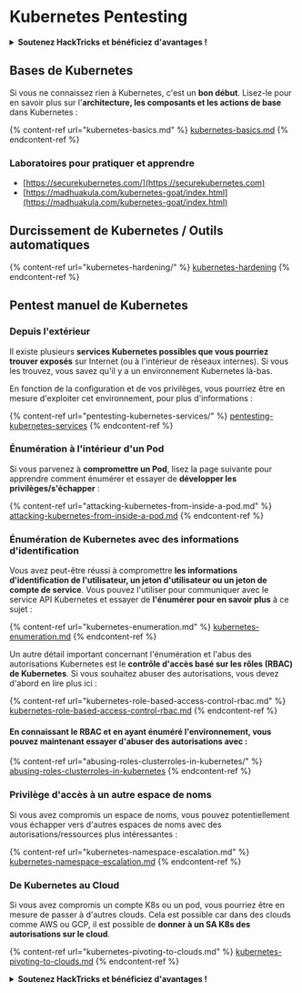 # Kubernetes Pentesting

<details>

<summary><strong>Soutenez HackTricks et bénéficiez d'avantages !</strong></summary>

* Si vous souhaitez voir votre **entreprise annoncée dans HackTricks** ou si vous souhaitez accéder à la **dernière version de PEASS ou télécharger HackTricks en PDF**, consultez les [**PLANS D'ABONNEMENT**](https://github.com/sponsors/carlospolop) !
* Obtenez le [**swag officiel PEASS & HackTricks**](https://peass.creator-spring.com)
* Découvrez [**The PEASS Family**](https://opensea.io/collection/the-peass-family), notre collection exclusive de [**NFTs**](https://opensea.io/collection/the-peass-family)
* **Rejoignez le** 💬 [**groupe Discord**](https://discord.gg/hRep4RUj7f) ou le [**groupe Telegram**](https://t.me/peass) ou **suivez** moi sur **Twitter** 🐦 [**@carlospolopm**](https://twitter.com/carlospolopm)**.**
* **Partagez vos astuces de piratage en soumettant des PR aux** référentiels [**HackTricks**](https://github.com/carlospolop/hacktricks) et [**HackTricks Cloud**](https://github.com/carlospolop/hacktricks-cloud) github.

</details>

## Bases de Kubernetes

Si vous ne connaissez rien à Kubernetes, c'est un **bon début**. Lisez-le pour en savoir plus sur l'**architecture, les composants et les actions de base** dans Kubernetes :

{% content-ref url="kubernetes-basics.md" %}
[kubernetes-basics.md](kubernetes-basics.md)
{% endcontent-ref %}

### Laboratoires pour pratiquer et apprendre

* [https://securekubernetes.com/](https://securekubernetes.com)
* [https://madhuakula.com/kubernetes-goat/index.html](https://madhuakula.com/kubernetes-goat/index.html)

## Durcissement de Kubernetes / Outils automatiques

{% content-ref url="kubernetes-hardening/" %}
[kubernetes-hardening](kubernetes-hardening/)
{% endcontent-ref %}

## Pentest manuel de Kubernetes

### Depuis l'extérieur

Il existe plusieurs **services Kubernetes possibles que vous pourriez trouver exposés** sur Internet (ou à l'intérieur de réseaux internes). Si vous les trouvez, vous savez qu'il y a un environnement Kubernetes là-bas.

En fonction de la configuration et de vos privilèges, vous pourriez être en mesure d'exploiter cet environnement, pour plus d'informations :

{% content-ref url="pentesting-kubernetes-services/" %}
[pentesting-kubernetes-services](pentesting-kubernetes-services/)
{% endcontent-ref %}

### Énumération à l'intérieur d'un Pod

Si vous parvenez à **compromettre un Pod**, lisez la page suivante pour apprendre comment énumérer et essayer de **développer les privilèges/s'échapper** :

{% content-ref url="attacking-kubernetes-from-inside-a-pod.md" %}
[attacking-kubernetes-from-inside-a-pod.md](attacking-kubernetes-from-inside-a-pod.md)
{% endcontent-ref %}

### Énumération de Kubernetes avec des informations d'identification

Vous avez peut-être réussi à compromettre **les informations d'identification de l'utilisateur, un jeton d'utilisateur ou un jeton de compte de service**. Vous pouvez l'utiliser pour communiquer avec le service API Kubernetes et essayer de **l'énumérer pour en savoir plus** à ce sujet :

{% content-ref url="kubernetes-enumeration.md" %}
[kubernetes-enumeration.md](kubernetes-enumeration.md)
{% endcontent-ref %}

Un autre détail important concernant l'énumération et l'abus des autorisations Kubernetes est le **contrôle d'accès basé sur les rôles (RBAC) de Kubernetes**. Si vous souhaitez abuser des autorisations, vous devez d'abord en lire plus ici :

{% content-ref url="kubernetes-role-based-access-control-rbac.md" %}
[kubernetes-role-based-access-control-rbac.md](kubernetes-role-based-access-control-rbac.md)
{% endcontent-ref %}

#### En connaissant le RBAC et en ayant énuméré l'environnement, vous pouvez maintenant essayer d'abuser des autorisations avec :

{% content-ref url="abusing-roles-clusterroles-in-kubernetes/" %}
[abusing-roles-clusterroles-in-kubernetes](abusing-roles-clusterroles-in-kubernetes/)
{% endcontent-ref %}

### Privilège d'accès à un autre espace de noms

Si vous avez compromis un espace de noms, vous pouvez potentiellement vous échapper vers d'autres espaces de noms avec des autorisations/ressources plus intéressantes :

{% content-ref url="kubernetes-namespace-escalation.md" %}
[kubernetes-namespace-escalation.md](kubernetes-namespace-escalation.md)
{% endcontent-ref %}

### De Kubernetes au Cloud

Si vous avez compromis un compte K8s ou un pod, vous pourriez être en mesure de passer à d'autres clouds. Cela est possible car dans des clouds comme AWS ou GCP, il est possible de **donner à un SA K8s des autorisations sur le cloud**.

{% content-ref url="kubernetes-pivoting-to-clouds.md" %}
[kubernetes-pivoting-to-clouds.md](kubernetes-pivoting-to-clouds.md)
{% endcontent-ref %}

<details>

<summary><strong>Soutenez HackTricks et bénéficiez d'avantages !</strong></summary>

* Si vous souhaitez voir votre **entreprise annoncée dans HackTricks** ou si vous souhaitez accéder à la **dernière version de PEASS ou télécharger HackTricks en PDF**, consultez les [**PLANS D'ABONNEMENT**](https://github.com/sponsors/carlospolop) !
* Obtenez le [**swag officiel PEASS & HackTricks**](https://peass.creator-spring.com)
* Découvrez [**The PEASS Family**](https://opensea.io/collection/the-peass-family), notre collection exclusive de [**NFTs**](https://opensea.io/collection/the-peass-family)
* **Rejoignez le** 💬 [**groupe Discord**](https://discord.gg/hRep4RUj7f) ou le [**groupe Telegram**](https://t.me/peass) ou **suivez** moi sur **Twitter** 🐦 [**@carlospolopm**](https://twitter.com/carlospolopm)**.**
* **Partagez vos astuces de piratage en soumettant des PR aux** référentiels [**HackTricks**](https://github.com/carlospolop/hacktricks) et [**HackTricks Cloud**](https://github.com/carlospolop/hacktricks-cloud) github.

</details>
